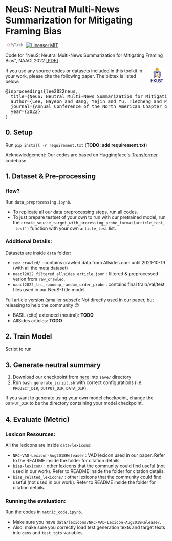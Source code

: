 # NeuS: Neutral Multi-News Summarization for Mitigating Framing Bias

 <img src="img/pytorch-logo-dark.png" width="12%"> [![License: MIT](https://img.shields.io/badge/License-MIT-yellow.svg)](https://opensource.org/licenses/MIT) 

Code for "NeuS: Neutral Multi-News Summarization for Mitigating Framing Bias", NAACL2022 [\[PDF\]](https://arxiv.org/pdf/2204.04902.pdf)

<img align="right" src="img/HKUST.jpeg" width="12%">

If you use any source codes or datasets included in this toolkit in your work, please cite the following paper. The bibtex is listed below:
<pre>
@inproceedings{lee2022neus,
  title={NeuS: Neutral Multi-News Summarization for Mitigating Framing Bias},
  author={Lee, Nayeon and Bang, Yejin and Yu, Tiezheng and Madotto, Andrea and Fung, Pascale},
  journal={Annual Conference of the North American Chapter of the Association for Computational Linguistics (NAACL)},
  year={2022}
}
</pre>

## 0. Setup
Run `pip install -r requirement.txt` (**TODO: add requirement.txt**)

Acknowledgement: Our codes are based on Huggingface's [Transformer](https://github.com/huggingface/transformers) codebase. 

## 1. Dataset & Pre-processing
### How?
Run `data_preprocessing.ipynb`. 
* To replicate all our data preprocessing steps, run all codes. 
* To just prepare testset of your own to run with our pretrained model, run the `create_source_target_with_processing_probe_format(article_test, 'test')` function with your own `article_test` list. 

### Additional Details:
Datasets are inside `data` folder:
* `raw_crawled/` : contains crawled data from Allsides.com until 2021-10-19 (with all the meta dataset)
* `naacl2022_filtered_allsides_article.json` : filtered & preprocessed verion from `raw_crawled`. 
* `naacl2022_lrc_roundup_random_order_probe` : contains final train/val/test files used in our NeuS-Title model. 

Full article version (smaller subset): Not directly used in our paper, but releasing to help the community :blush:
* BASIL (cite) extended (neutral): **TODO**
* AllSides articles: **TODO**

## 2. Train Model
Script to run 

## 3. Generate neutral summary
1. Download our checkpoint from [here](https://drive.google.com/file/d/1z6tlfE0vxLN5x3UBYGHmO7EUDprBbUmW/view?usp=sharing) into `save/` directory
2. Run `bash generate_script.sh` with correct configurations (i.e. `PROJECT_DIR`, `OUTPUT_DIR`, `DATA_DIR`).

If you want to generate using your own model checkpoint, change the `OUTPUT_DIR` to be the directory containing your model checkpoint. 

## 4. Evaluate (Metric)
### Lexicon Resources:
All the lexicons are inside `data/lexicons`:
* `NRC-VAD-Lexicon-Aug2018Release/` : VAD lexicon used in our paper. Refer to the README inside the folder for citation details.
* `bias-lexicon/` : other lexicons that the community could find useful (not used in our work). Refer to README inside the folder for citation details.
* `bias_related_lexicons/` : other lexicons that the community could find useful (not used in our work). Refer to README inside the folder for citation details.

### Running the evaluation:
Run the codes in `metric_code.ipynb`. 
* Make sure you have `data/lexicons/NRC-VAD-Lexicon-Aug2018Release/`.
* Also, make sure you correctly load test generation texts and target texts into `gens` and `test_tgts` variables. 
